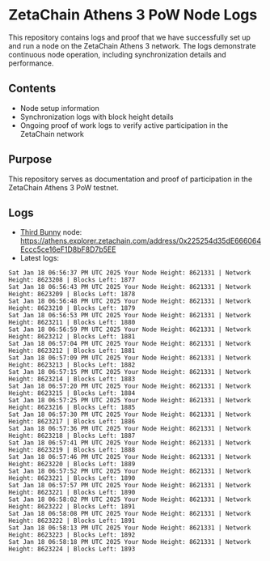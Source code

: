 # ZetaChain Athens 3 PoW Node Logs
This repository contains logs and proof that we have successfully set up and run a node on the ZetaChain Athens 3 network. The logs demonstrate continuous node operation, including synchronization details and performance.

## Contents
- Node setup information
- Synchronization logs with block height details
- Ongoing proof of work logs to verify active participation in the ZetaChain network

## Purpose
This repository serves as documentation and proof of participation in the ZetaChain Athens 3 PoW testnet.

## Logs

- [Third Bunny](https://thirdbunny.xyz/) node: https://athens.explorer.zetachain.com/address/0x225254d35dE666064Eccc5ce16eF1D8bF8D7b5EE
- Latest logs:
```
Sat Jan 18 06:56:37 PM UTC 2025 Your Node Height: 8621331 | Network Height: 8623208 | Blocks Left: 1877
Sat Jan 18 06:56:43 PM UTC 2025 Your Node Height: 8621331 | Network Height: 8623209 | Blocks Left: 1878
Sat Jan 18 06:56:48 PM UTC 2025 Your Node Height: 8621331 | Network Height: 8623210 | Blocks Left: 1879
Sat Jan 18 06:56:53 PM UTC 2025 Your Node Height: 8621331 | Network Height: 8623211 | Blocks Left: 1880
Sat Jan 18 06:56:59 PM UTC 2025 Your Node Height: 8621331 | Network Height: 8623212 | Blocks Left: 1881
Sat Jan 18 06:57:04 PM UTC 2025 Your Node Height: 8621331 | Network Height: 8623212 | Blocks Left: 1881
Sat Jan 18 06:57:09 PM UTC 2025 Your Node Height: 8621331 | Network Height: 8623213 | Blocks Left: 1882
Sat Jan 18 06:57:15 PM UTC 2025 Your Node Height: 8621331 | Network Height: 8623214 | Blocks Left: 1883
Sat Jan 18 06:57:20 PM UTC 2025 Your Node Height: 8621331 | Network Height: 8623215 | Blocks Left: 1884
Sat Jan 18 06:57:25 PM UTC 2025 Your Node Height: 8621331 | Network Height: 8623216 | Blocks Left: 1885
Sat Jan 18 06:57:30 PM UTC 2025 Your Node Height: 8621331 | Network Height: 8623217 | Blocks Left: 1886
Sat Jan 18 06:57:36 PM UTC 2025 Your Node Height: 8621331 | Network Height: 8623218 | Blocks Left: 1887
Sat Jan 18 06:57:41 PM UTC 2025 Your Node Height: 8621331 | Network Height: 8623219 | Blocks Left: 1888
Sat Jan 18 06:57:46 PM UTC 2025 Your Node Height: 8621331 | Network Height: 8623220 | Blocks Left: 1889
Sat Jan 18 06:57:52 PM UTC 2025 Your Node Height: 8621331 | Network Height: 8623221 | Blocks Left: 1890
Sat Jan 18 06:57:57 PM UTC 2025 Your Node Height: 8621331 | Network Height: 8623221 | Blocks Left: 1890
Sat Jan 18 06:58:02 PM UTC 2025 Your Node Height: 8621331 | Network Height: 8623222 | Blocks Left: 1891
Sat Jan 18 06:58:08 PM UTC 2025 Your Node Height: 8621331 | Network Height: 8623222 | Blocks Left: 1891
Sat Jan 18 06:58:13 PM UTC 2025 Your Node Height: 8621331 | Network Height: 8623223 | Blocks Left: 1892
Sat Jan 18 06:58:18 PM UTC 2025 Your Node Height: 8621331 | Network Height: 8623224 | Blocks Left: 1893
```
